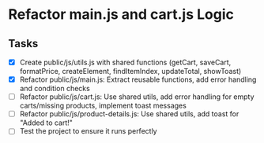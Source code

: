 # Refactor main.js and cart.js Logic

## Tasks

- [x] Create public/js/utils.js with shared functions (getCart, saveCart, formatPrice, createElement, findItemIndex, updateTotal, showToast)
- [x] Refactor public/js/main.js: Extract reusable functions, add error handling and condition checks
- [ ] Refactor public/js/cart.js: Use shared utils, add error handling for empty carts/missing products, implement toast messages
- [ ] Refactor public/js/product-details.js: Use shared utils, add toast for "Added to cart!"
- [ ] Test the project to ensure it runs perfectly
